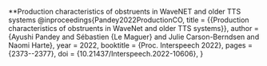 **Production characteristics of obstruents in WaveNET and older TTS systems
@inproceedings{Pandey2022ProductionCO,
    title        = {{Production characteristics of obstruents in WaveNet and older TTS systems}},
    author       = {Ayushi Pandey and Sébastien {Le Maguer} and Julie Carson-Berndsen and Naomi Harte},
    year         = 2022,
    booktitle    = {Proc. Interspeech 2022},
    pages        = {2373--2377},
    doi          = {10.21437/Interspeech.2022-10606},
}
